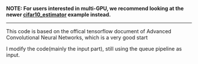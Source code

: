 **NOTE: For users interested in multi-GPU, we recommend looking at the newer [cifar10_estimator](https://github.com/tensorflow/models/tree/master/tutorials/image/cifar10_estimator) example instead.**

---

This code is based on the offical tensorflow document of Advanced Convolutional Neural Networks, which is a very good start 

I modify the code(mainly the input part), still using the queue pipeline as input.
